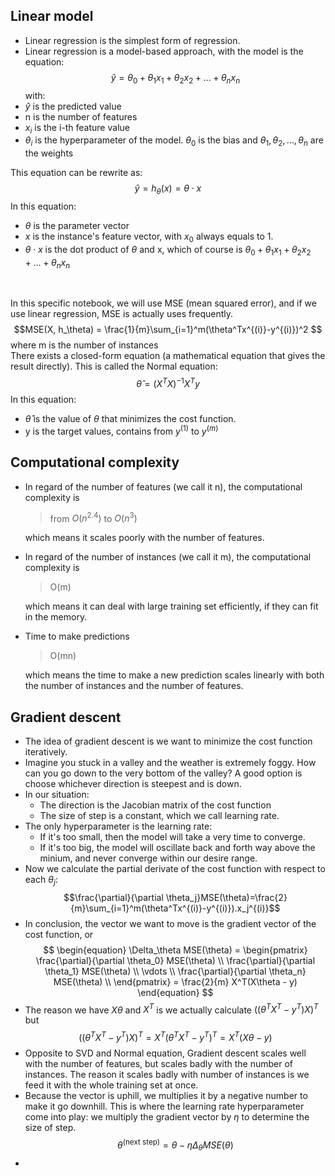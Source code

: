 ## Linear model
- Linear regression is the simplest form of regression.
- Linear regression is a model-based approach, with the model is the equation: 
$$\hat{y} = \theta_0 + \theta_1x_1+\theta_2x_2+\dots+\theta_nx_n$$
with:
- $\hat{y}$ is the predicted value
- n is the number of features
- $x_i$ is the i-th feature value
- $\theta_i$ is the hyperparameter of the model. $\theta_0$ is the bias and $\theta_1, \theta_2, \dots, \theta_n$ are the weights <br>

This equation can be rewrite as:
$$\hat{y}=h_\theta(x)=\theta \cdot x$$ 
In this equation:
- $\theta$ is the parameter vector
- $x$ is the instance's feature vector, with $x_0$ always equals to 1.
- $\theta \cdot x$ is the dot product of $\theta$ and x, which of course is $\theta_0 + \theta_1x_1+\theta_2x_2+\dots+\theta_nx_n$
<br>

In this specific notebook, we will use MSE (mean squared error), and if we use linear regression, MSE is actually uses frequently.
<br>
$$MSE(X, h_\theta) = \frac{1}{m}\sum_{i=1}^m(\theta^Tx^{(i)}-y^{(i)})^2 $$ 
where m is the number of instances<br>
There exists a closed-form equation (a mathematical equation that gives the result directly). This is called the Normal equation: 
$$\hat{\theta}=(X^TX)^{-1}X^Ty$$
In this equation:
- $\hat{\theta}$ is the value of $\theta$ that minimizes the cost function.
- y is the target values, contains from $y^{(1)}$ to $y^{(m)}$

## Computational complexity
- In regard of the number of features (we call it n), the computational complexity is 
    > from $O(n^{2.4})$ to $O(n^3)$

    which means it scales poorly with the number of features.
- In regard of the number of instances (we call it m), the computational complexity is
    > O(m)

    which means it can deal with large training set efficiently, if they can fit in the memory.
- Time to make predictions
    > O(mn)

    which means the time to make a new prediction scales linearly with both the number of instances and the number of features.

## Gradient descent

- The idea of gradient descent is we want to minimize the cost function iteratively. 
- Imagine you stuck in a valley and the weather is extremely foggy. How can you go down to the very bottom of the valley? A good option is choose whichever direction is steepest and is down.
- In our situation:
    - The direction is the Jacobian matrix of the cost function 
    - The size of step is a constant, which we call learning rate. 
- The only hyperparameter is the learning rate:
    - If it's too small, then the model will take a very time to converge.
    - If it's too big, the model will oscillate back and forth way above the minium, and never converge within our desire range.
- Now we calculate the partial derivate of the cost function with respect to each $\theta_j$:
$$\frac{\partial}{\partial \theta_j}MSE(\theta)=\frac{2}{m}\sum_{i=1}^m(\theta^Tx^{(i)}-y^{(i)}).x_j^{(i)}$$
- In conclusion, the vector we want to move is the gradient vector of the cost function, or
$$
\begin{equation}
\Delta_\theta MSE(\theta) = \begin{pmatrix}
\frac{\partial}{\partial \theta_0} MSE(\theta) \\
\frac{\partial}{\partial \theta_1} MSE(\theta) \\
\vdots \\
\frac{\partial}{\partial \theta_n} MSE(\theta) \\
\end{pmatrix}
= \frac{2}{m} X^T(X\theta - y)
\end{equation}
$$
- The reason we have $X\theta$ and $X^T$ is we actually calculate 
$((\theta^TX^T - y^T)X)^T$ but
$$((\theta^TX^T - y^T)X)^T = X^T(\theta^TX^T - y^T)^T=X^T(X\theta - y)$$
- Opposite to SVD and Normal equation, Gradient descent scales well with the number of features, but scales badly with the number of instances. The reason it scales badly with number of instances is we feed it with the whole training set at once.
- Because the vector is uphill, we multiplies it by a negative number to make it go downhill. This is where the learning rate hyperparameter come into play: we multiply the gradient vector by $\eta$ to determine the size of step.
$$\theta^{(\text{next step})} = \theta - \eta \Delta_\theta MSE(\theta)$$
- 